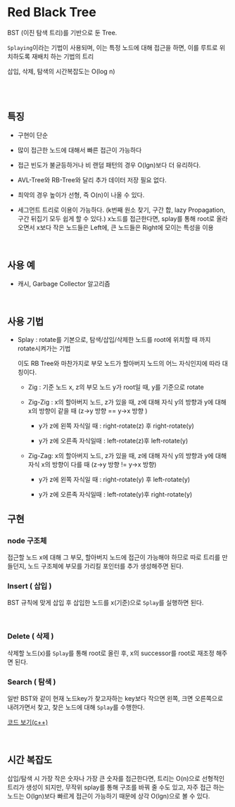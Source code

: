 # Red Black Tree

BST (이진 탐색 트리)를 기반으로 둔 Tree.

`Splaying`이라는 기법이 사용되며, 이는 특정 노드에 대해 접근을 하면, 이를 루트로 위치하도록 재배치 하는 기법의 트리

삽입, 삭제, 탐색의 시간복잡도는 O(log n)

<br>
<br>

## 특징

- 구현이 단순

- 많이 접근한 노드에 대해서 빠른 접근이 가능하다
- 접근 빈도가 불균등하거나 비 랜덤 패턴의 경우 O(lgn)보다 더 유리하다.
- AVL-Tree와 RB-Tree와 달리 추가 데이터 저장 필요 없다.
- 최악의 경우 높이가 선형, 즉 O(n)이 나올 수 있다.
- 세그먼트 트리로 이용이 가능하다. (k번째 원소 찾기, 구간 합, lazy Propagation, 구간 뒤집기 모두 쉽게 할 수 있다.) x노드를 접근한다면, splay를 통해 root로 올라오면서 x보다 작은 노드들은 Left에, 큰 노드들은 Right에 모이는 특성을 이용

<br>

## 사용 예

- 캐시, Garbage Collector 알고리즘

<br>

## 사용 기법

- Splay : rotate를 기본으로, 탐색/삽입/삭제한 노드를 root에 위치할 때 까지 rotate시켜가는 기법

  이도 RB Tree와 마찬가지로 부모 노드가 할아버지 노드의 어느 자식인지에 따라 대칭이다.

  - Zig : 기준 노드 x, z의 부모 노드 y가 root일 때, y를 기준으로 rotate

  - Zig-Zig : x의 할아버지 노드, z가 있을 때, z에 대해 자식 y의 방향과 y에 대해 x의 방향이 같을 때 (z->y 방향 == y->x 방향 )

    - y가 z에 왼쪽 자식일 때 : right-rotate(z) 후 right-rotate(y)

    - y가 z에 오른족 자식일때 : left-rotate(z)후 left-rotate(y)

  - Zig-Zag: x의 할아버지 노드, z가 있을 때, z에 대해 자식 y의 방향과 y에 대해 자식 x의 방향이 다를 때 (z->y 방향 != y->x 방향)

    - y가 z에 왼쪽 자식일 때 : right-rotate(y) 후 left-rotate(y)

    - y가 z에 오른족 자식일때 : left-rotate(y)후 right-rotate(y)

## 구현

### node 구조체

접근할 노드 x에 대해 그 부모, 할아버지 노드에 접근이 가능해야 하므로 따로 트리를 만들던지, 노드 구조체에 부모를 가리킬 포인터를 추가 생성해주면 된다.

### Insert ( 삽입 )

BST 규칙에 맞게 삽입 후 삽입한 노드를 x(기준)으로 `Splay`를 실행하면 된다.

<br>

### Delete ( 삭제 )

삭제할 노드(x)를 `Splay`를 통해 root로 올린 후, x의 successor를 root로 재조정 해주면 된다.

### Search ( 탐색 )

일반 BST와 같이 현재 노드key가 찾고자하는 key보다 작으면 왼쪽, 크면 오른쪽으로 내려가면서 찾고, 찾은 노드에 대해 `Splay`를 수행한다.

[코드 보기(c++)](/dataStructure/Tree/SplayTree.cpp)

<br>

## 시간 복잡도

삽입/탐색 시 가장 작은 숫자나 가장 큰 숫자를 접근한다면, 트리는 O(n)으로 선형적인 트리가 생성이 되지만, 무작위 splay를 통해 구조를 바꿔 줄 수도 있고, 자주 접근 하는 노드는 O(lgn)보다 빠르게 접근이 가능하기 때문에 상각 O(lgn)으로 볼 수 있다.
